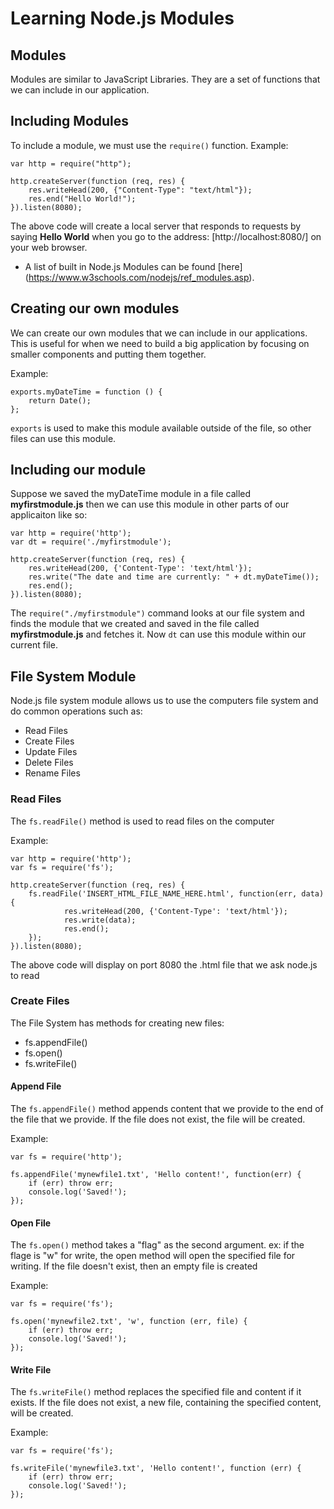 # Learning Node.js Modules

## Modules

Modules are similar to JavaScript Libraries. They are a set of functions that we can include in our application.

## Including Modules

To include a module, we must use the `require()` function. Example:

```
var http = require("http");

http.createServer(function (req, res) {
    res.writeHead(200, {"Content-Type": "text/html"});
    res.end("Hello World!");
}).listen(8080);
```

The above code will create a local server that responds to requests by saying **Hello World** when you go to the address: [http://localhost:8080/] on your web browser.

* A list of built in Node.js Modules can be found [here] (https://www.w3schools.com/nodejs/ref_modules.asp).

## Creating our own modules

We can create our own modules that we can include in our applications. This is useful for when we need to build a big application by focusing on smaller components and putting them together.

Example:

```
exports.myDateTime = function () {
    return Date();
};
```

`exports` is used to make this module available outside of the file, so other files can use this module.

## Including our module

Suppose we saved the myDateTime module in a file called **myfirstmodule.js** then we can use this module in other parts of our applicaiton like so:

```
var http = require('http');
var dt = require('./myfirstmodule');

http.createServer(function (req, res) {
    res.writeHead(200, {'Content-Type': 'text/html'});
    res.write("The date and time are currently: " + dt.myDateTime());
    res.end();
}).listen(8080);
```

The `require("./myfirstmodule")` command looks at our file system and finds the module that we created and saved in the file called **myfirstmodule.js** and fetches it. Now `dt` can use this module within our current file.

## File System Module

Node.js file system module allows us to use the computers file system and do common operations such as:
- Read Files
- Create Files
- Update Files
- Delete Files
- Rename Files

### Read Files

The `fs.readFile()` method is used to read files on the computer

Example:

```
var http = require('http');
var fs = require('fs');

http.createServer(function (req, res) {
    fs.readFile('INSERT_HTML_FILE_NAME_HERE.html', function(err, data) {
            res.writeHead(200, {'Content-Type': 'text/html'});
            res.write(data);
            res.end();
    });
}).listen(8080);
```

The above code will display on port 8080 the .html file that we ask node.js to read

### Create Files

The File System has methods for creating new files:
- fs.appendFile()
- fs.open()
- fs.writeFile()

#### Append File

The `fs.appendFile()` method appends content that we provide to the end of the file that we provide. If the file does not exist, the file will be created.

Example:

```
var fs = require('http');

fs.appendFile('mynewfile1.txt', 'Hello content!', function(err) {
    if (err) throw err;
    console.log('Saved!');
});
```

#### Open File

The `fs.open()` method takes a "flag" as the second argument. ex: if the flage is "w" for write, the open method will open the specified file for writing. If the file doesn't exist, then an empty file is created

Example:

```
var fs = require('fs');

fs.open('mynewfile2.txt', 'w', function (err, file) {
    if (err) throw err;
    console.log('Saved!');
});
```

#### Write File

The `fs.writeFile()` method replaces the specified file and content if it exists. If the file does not exist, a new file, containing the specified content, will be created.

Example:

```
var fs = require('fs');

fs.writeFile('mynewfile3.txt', 'Hello content!', function (err) {
    if (err) throw err;
    console.log('Saved!');
});
```
